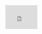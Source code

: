 
<iframe src="https://data.oecd.org/chart/6O4I" width="100" height="75" style="border: 0" mozallowfullscreen="true" webkitallowfullscreen="true" allowfullscreen="true"><a href="https://data.oecd.org/chart/6O4I" target="_blank">OECD Chart: General government debt, Total, % of GDP, Annual, 2021</a></iframe>
